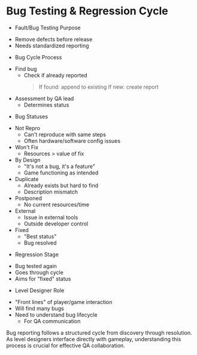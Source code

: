 # Bug Testing & Regression Cycle

* Fault/Bug Testing Purpose
 - Remove defects before release
 - Needs standardized reporting

* Bug Cycle Process
 - Find bug
   * Check if already reported
     > If found: append to existing
     > If new: create report
 - Assessment by QA lead
   * Determines status

* Bug Statuses
 - Not Repro
   * Can't reproduce with same steps
   * Often hardware/software config issues
 - Won't Fix
   * Resources > value of fix
 - By Design
   * "It's not a bug, it's a feature"
   * Game functioning as intended
 - Duplicate
   * Already exists but hard to find
   * Description mismatch
 - Postponed
   * No current resources/time
 - External
   * Issue in external tools
   * Outside developer control
 - Fixed
   * "Best status"
   * Bug resolved

* Regression Stage
 - Bug tested again
 - Goes through cycle
 - Aims for "fixed" status

* Level Designer Role
 - "Front lines" of player/game interaction
 - Will find many bugs
 - Need to understand bug lifecycle
   * For QA communication

Bug reporting follows a structured cycle from discovery through resolution. As level designers interface directly with gameplay, understanding this process is crucial for effective QA collaboration.